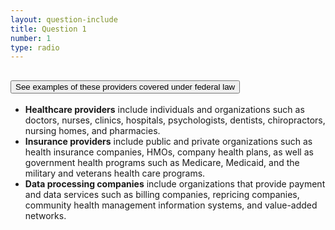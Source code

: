 ```yaml
---
layout: question-include
title: Question 1
number: 1
type: radio
---
```


<div class="usa-accordion margin-bottom-2">
    <h2 class="usa-accordion__heading">
        <button class="usa-accordion__button" aria-expanded="false" aria-controls="a1">
            See examples of these providers covered under federal law
        </button>
    </h2>
    <div id="a1" class="usa-accordion__content">
        <ul>
            <li><strong>Healthcare providers</strong> include individuals and organizations such as doctors, nurses, clinics, hospitals, psychologists, dentists, chiropractors, nursing homes, and pharmacies.</li>
            <li><strong>Insurance providers</strong> include public and private organizations such as health insurance companies, HMOs, company health plans, as well as government health programs such as Medicare, Medicaid, and the military and veterans health care programs.</li>
            <li><strong>Data processing companies</strong> include organizations that provide payment and data services such as billing companies, repricing companies, community health management information systems, and value-added networks.</li>
        </ul>
    </div>
</div>
